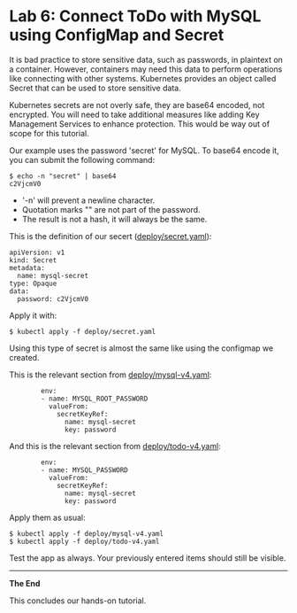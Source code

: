 # Lab 6: Connect ToDo with MySQL using ConfigMap and Secret

It is bad practice to store sensitive data, such as passwords, in plaintext on a container. However, containers may need this data to perform operations like connecting with other systems. Kubernetes provides an object called Secret that can be used to store sensitive data.

Kubernetes secrets are not overly safe, they are base64 encoded, not encrypted. You will need to take additional measures like adding Key Management Services to enhance protection. This would be way out of scope for this tutorial.

Our example uses the password 'secret' for MySQL. To base64 encode it, you can submit the following command:

```
$ echo -n "secret" | base64
c2VjcmV0
```

- '-n' will prevent a newline character.
- Quotation marks "" are not part of the password. 
- The result is not a hash, it will always be the same.

This is the definition of our secert ([deploy/secret.yaml](../deploy/secret.yaml)):

```
apiVersion: v1
kind: Secret
metadata:
  name: mysql-secret
type: Opaque
data:
  password: c2VjcmV0
```

Apply it with:

```
$ kubectl apply -f deploy/secret.yaml
```

Using this type of secret is almost the same like using the configmap we created.

This is the relevant section from [deploy/mysql-v4.yaml](../deploy/mysql-v4.yaml):

```
        env:
        - name: MYSQL_ROOT_PASSWORD
          valueFrom:
            secretKeyRef:
              name: mysql-secret
              key: password
```

And this is the relevant section from [deploy/todo-v4.yaml](../deploy/todo-v4.yaml):

```
        env:
        - name: MYSQL_PASSWORD
          valueFrom:
            secretKeyRef:
              name: mysql-secret
              key: password
```

Apply them as usual:

```
$ kubectl apply -f deploy/mysql-v4.yaml
$ kubectl apply -f deploy/todo-v4.yaml
```

Test the app as always. Your previously entered items should still be visible.

---

**The End** 

This concludes our hands-on tutorial. 
